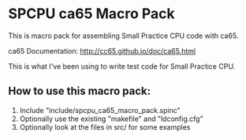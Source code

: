 # SPCPU ca65 Macro Pack
This is macro pack for assembling Small Practice CPU code with ca65.

ca65 Documentation:  http://cc65.github.io/doc/ca65.html

This is what I've been using to write test code for Small Practice CPU.


## How to use this macro pack:
1.  Include "include/spcpu\_ca65\_macro\_pack.spinc"
2.  Optionally use the existing "makefile" and "ldconfig.cfg"
3.  Optionally look at the files in src/ for some examples
